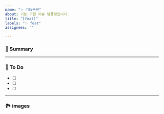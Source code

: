```yaml
---
name: "✨ 기능구현"
about: 기능 구현 이슈 템플릿입니다.
title: "[feat]"
labels: "✨ feat"
assignees: ''

---
```


### 🚀 Summary

<!-- A brief description of the issue. -->

---

### 📝 To Do

<!-- Write what you need to do -->

- [ ]
- [ ]
- [ ]

---

### 🏞️ images 

<!-- Capture related images -->
